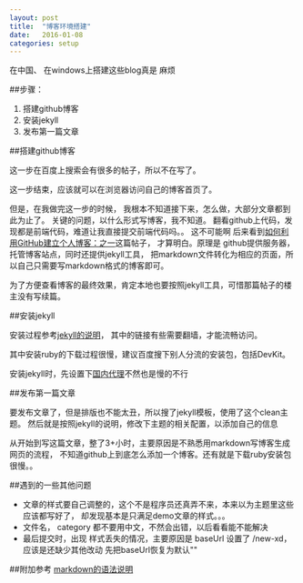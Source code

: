 ```yaml
---
layout: post
title:  "博客环境搭建"
date:   2016-01-08
categories: setup
---
```


在中国、 在windows上搭建这些blog真是 麻烦

##步骤：

 1. 搭建github博客
 2. 安装jekyll
 3. 发布第一篇文章
 
##搭建github博客

这一步在百度上搜索会有很多的帖子，所以不在写了。

这一步结束，应该就可以在浏览器访问自己的博客首页了。

但是，在我做完这一步的时候， 我根本不知道接下来，怎么做，大部分文章都到此为止了。 
关键的问题，以什么形式写博客，我不知道。
翻看github上代码，发现都是前端代码，难道让我直接提交前端代码吗。。 这不可能啊
后来看到[如何利用GitHub建立个人博客：之一](http://my.oschina.net/nark/blog/116299)这篇帖子，
才算明白。原理是 github提供服务器，托管博客站点，同时还提供jekyll工具，
把markdown文件转化为相应的页面，所以自己只需要写markdown格式的博客即可。

为了方便查看博客的最终效果，肯定本地也要按照jekyll工具，可惜那篇帖子的楼主没有写续篇。

##安装jekyll

安装过程参考[jekyll的说明](http://jekyllrb.com/docs/windows/#installation)，
其中的链接有些需要翻墙，才能流畅访问。

其中安装ruby的下载过程很慢，建议百度搜下别人分流的安装包，包括DevKit。

安装jekyll时，先设置下[国内代理](https://ruby.taobao.org/)不然也是慢的不行

##发布第一篇文章

要发布文章了，但是排版也不能太丑，所以搜了jekyll模板，使用了这个clean主题。
然后就是按照jekyll的说明，修改下主题的相关配置，以添加自己的信息

从开始到写这篇文章，整了3+小时，主要原因是不熟悉用markdown写博客生成网页的流程，
不知道github上到底怎么添加一个博客。还有就是下载ruby安装包很慢。。

##遇到的一些其他问题

 - 文章的样式要自己调整的，这个不是程序员还真弄不来，本来以为主题里这些应该都写好了，
   却发现基本是只满足demo文章的样式。。。
 - 文件名， category 都不要用中文，不然会出错，以后看看能不能解决
 - 最后提交时，出现 样式丢失的情况，主要原因是 baseUrl 设置了 /new-xd， 应该是还缺少其他改动
   先把baseUrl恢复为默认""

##附加参考
[markdown的语法说明](http://wowubuntu.com/markdown/)

